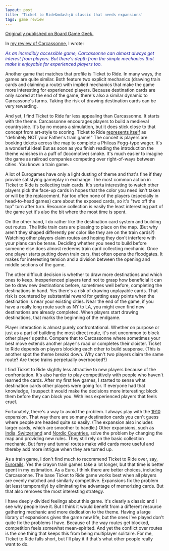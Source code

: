 ```yaml
---
layout: post
title: 'Ticket to Ride&mdash;A classic that needs expansions'
tags: game review
---
```


[Originally published on Board Game
Geek.](https://boardgamegeek.com/thread/2436380)


In <a  href="https://boardgamegeek.com/thread/2435663/why-carcassonne-has-permanent-place-my-game-shelf"   >my review of Carcassonne</a>, I wrote:
<font color=#2121A4><div class='quote'><div class='quotebody'><i>As an incredibly accessible game, Carcassonne can almost always get interest from players. But there's depth from the simple mechanics that make it enjoyable for experienced players too.</i></div></div></font>

Another game that matches that profile is Ticket to Ride. In many ways, the games are quite similar. Both feature two explicit mechanics (drawing train cards and claiming a route) with implied mechanics that make the game more interesting for experienced players. Because destination cards are only scored at the end of the game, there's also a similar dynamic to Carcassone's farms. Taking the risk of drawing destination cards can be very rewarding.

And yet, I find Ticket to Ride far less appealing than Carcassonne. It starts with the theme. Carcassonne encourages players to build a medieval countryside. It's by no means a simulation, but it does stick close to that concept from art-style to scoring. Ticket to Ride <a href="https://www.daysofwonder.com/online/en/t2r/" target="_blank" class="postlink" rel="nofollow noreferrer noopener">represents itself</a> as "definitely NOT your Father's train game!" The conceit is players are booking tickets across the map to complete a  Phileas Fogg-type wager. It's a wonderful idea! But as soon as you finish reading the introduction the theme vanishes in a puff of (locomotive) smoke. It's much easier to imagine the game as railroad companies competing over right-of-ways between cities. You know: a train game.

A lot of Eurogames have only a light dusting of theme and that's fine if they provide satisfying gameplay in exchange. The most common action in Ticket to Ride is collecting train cards. It's sorta interesting to watch other players pick the face-up cards in hopes that the color you need isn't taken or will be the replacement. Far too often none of the players (especially in head-to-head games) care about the exposed cards, so it's "two off the top" turn after turn. Resource collection is easily the least interesting part of the game yet it's also the bit where the most time is spent.

On the other hand, I do rather like the destination card system and building out routes. The little train cars are pleasing to place on the map. (But why aren't they shaped differently per color like they are on the train cards?) Watching other players claim routes and hoping they don't interfere with your plans can be tense. Deciding whether you need to build before someone else does almost redeems train card collecting mechanic. Once one player starts putting down train cars, that often opens the floodgates. It makes for interesting tension and a division between the opening and middle sections of the game.

The other difficult decision is whether to draw more destinations and which ones to keep. Inexperienced players tend not to grasp how beneficial it can be to draw new destinations before, sometimes well before, completing the destinations in hand. Yes there's a risk of drawing unplayable cards. That risk is countered by substantial reward for getting easy points when the destination is near your existing cities. Near the end of the game, if you have a really long route such as NY to LA, you might even find new destinations are already completed. When players start drawing destinations, that marks the beginning of the endgame. 

Player interaction is almost purely confrontational. Whether on purpose or just as a part of building the most direct route, it's not uncommon to block other player's paths. Compare that to Carcassonne where sometimes your best move extends another player's road or completes their cloister. Ticket to Ride depends on players blocking each other to build suspense. (This is another spot the theme breaks down. Why can't two players claim the same route? Are these trains perpetually overbooked?)

I find Ticket to Ride slightly less attractive to new players because of the confrontation. It's also harder to play competitively with people who haven't learned the cards. After my first few games, I started to sense what destination cards other players were going for. If everyone had that knowledge, I suspect it would make the decisions more interesting: block them before they can block you. With less experienced players that feels cruel.

Fortunately, there's a way to avoid the problem. I always play with the <a  href="https://boardgamegeek.com/boardgameexpansion/24439/ticket-ride-usa-1910"   >1910</a> expansion. That way there are so many destination cards you can't guess where people are headed quite so easily. (The expansion also includes larger cards, which are smoother to handle.) Other expansions, such as <a  href="https://boardgamegeek.com/boardgameexpansion/106645/ticket-ride-map-collection-volume-2-india-switzerl"   >India, Switzerland</a> and <a  href="https://boardgamegeek.com/boardgame/31627/ticket-ride-nordic-countries"   >Nordic Countries</a>, solve the problem by changing the map and providing new rules. They still rely on the basic collection mechanic. But ferry and tunnel routes make wild cards more useful and thereby add more intrigue when they are turned up.

As a train game, I don't find much to recommend Ticket to Ride over, say, <a  href="https://boardgamegeek.com/boardgame/157/eurorails"   >Eurorails</a>. Yes the crayon train games take a lot longer, but that time is better spent in my estimation. As a Euro, I think there are better choices, including Carcassonne. The base Ticket to Ride game works best when all players are evenly matched and similarly competitive. Expansions fix the problem (at least temporarily) by eliminating the advantage of memorizing cards. But that also removes the most interesting strategy.

I have deeply divided feelings about this game. It's clearly a classic and I see why people love it. But I think it would benefit from a different resource gathering mechanic and more dedication to the theme. Having a large library of expansions gives the game new life, but the ones I've played don't quite fix the problems I have. Because of the way routes get blocked, competition feels somewhat mean-spirited. And yet the conflict over routes is the one thing that keeps this from being multiplayer solitaire. For me, Ticket to Ride falls short, but I'll play it if that's what other people really want to do.
